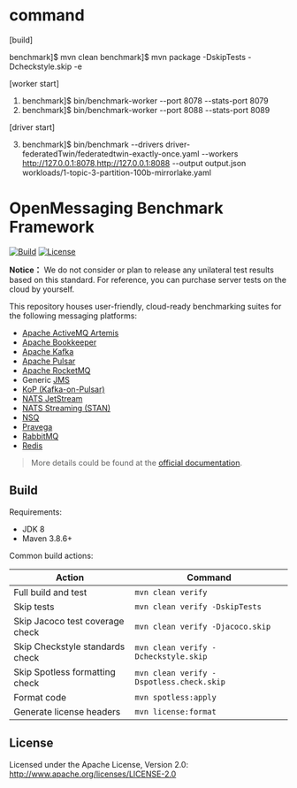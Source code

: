 # command 
[build]

benchmark]$ mvn clean
benchmark]$ mvn package -DskipTests -Dcheckstyle.skip -e

[worker start]
1) benchmark]$ bin/benchmark-worker --port 8078 --stats-port 8079
2) benchmark]$ bin/benchmark-worker --port 8088 --stats-port 8089

[driver start]

3) benchmark]$ bin/benchmark --drivers driver-federatedTwin/federatedtwin-exactly-once.yaml --workers http://127.0.0.1:8078,http://127.0.0.1:8088 --output output.json workloads/1-topic-3-partition-100b-mirrorlake.yaml


# OpenMessaging Benchmark Framework

[![Build](https://github.com/openmessaging/benchmark/actions/workflows/pr-build-and-test.yml/badge.svg)](https://github.com/openmessaging/benchmark/actions/workflows/pr-build-and-test.yml)
[![License](https://img.shields.io/badge/license-Apache%202-4EB1BA.svg)](https://www.apache.org/licenses/LICENSE-2.0.html)

**Notice：** We do not consider or plan to release any unilateral test results based on this standard. For reference, you can purchase server tests on the cloud by yourself.

This repository houses user-friendly, cloud-ready benchmarking suites for the following messaging platforms:

* [Apache ActiveMQ Artemis](https://activemq.apache.org/components/artemis/)
* [Apache Bookkeeper](https://bookkeeper.apache.org)
* [Apache Kafka](https://kafka.apache.org)
* [Apache Pulsar](https://pulsar.apache.org)
* [Apache RocketMQ](https://rocketmq.apache.org)
* Generic [JMS](https://javaee.github.io/jms-spec/)
* [KoP (Kafka-on-Pulsar)](https://github.com/streamnative/kop)
* [NATS JetStream](https://docs.nats.io/nats-concepts/jetstream)
* [NATS Streaming (STAN)](https://docs.nats.io/legacy/stan/intro)
* [NSQ](https://nsq.io)
* [Pravega](https://pravega.io/)
* [RabbitMQ](https://www.rabbitmq.com/)
* [Redis](https://redis.com/)

> More details could be found at the [official documentation](http://openmessaging.cloud/docs/benchmarks/).

## Build

Requirements:

* JDK 8
* Maven 3.8.6+

Common build actions:

|             Action              |                 Command                  |
|---------------------------------|------------------------------------------|
| Full build and test             | `mvn clean verify`                       |
| Skip tests                      | `mvn clean verify -DskipTests`           |
| Skip Jacoco test coverage check | `mvn clean verify -Djacoco.skip`         |
| Skip Checkstyle standards check | `mvn clean verify -Dcheckstyle.skip`     |
| Skip Spotless formatting check  | `mvn clean verify -Dspotless.check.skip` |
| Format code                     | `mvn spotless:apply`                     |
| Generate license headers        | `mvn license:format`                     |

## License

Licensed under the Apache License, Version 2.0: http://www.apache.org/licenses/LICENSE-2.0
